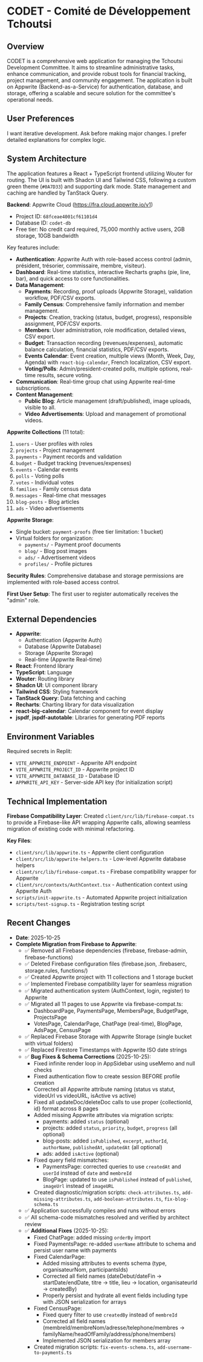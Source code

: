 # CODET - Comité de Développement Tchoutsi

## Overview
CODET is a comprehensive web application for managing the Tchoutsi Development Committee. It aims to streamline administrative tasks, enhance communication, and provide robust tools for financial tracking, project management, and community engagement. The application is built on Appwrite (Backend-as-a-Service) for authentication, database, and storage, offering a scalable and secure solution for the committee's operational needs.

## User Preferences
I want iterative development. Ask before making major changes. I prefer detailed explanations for complex logic.

## System Architecture
The application features a React + TypeScript frontend utilizing Wouter for routing. The UI is built with Shadcn UI and Tailwind CSS, following a custom green theme (`#0A7D33`) and supporting dark mode. State management and caching are handled by TanStack Query.

**Backend**: Appwrite Cloud (https://fra.cloud.appwrite.io/v1)
- Project ID: `68fceae4001cf61101d4`
- Database ID: `codet-db`
- Free tier: No credit card required, 75,000 monthly active users, 2GB storage, 10GB bandwidth

Key features include:
- **Authentication**: Appwrite Auth with role-based access control (admin, président, trésorier, commissaire, membre, visiteur).
- **Dashboard**: Real-time statistics, interactive Recharts graphs (pie, line, bar), and quick access to core functionalities.
- **Data Management**:
    - **Payments**: Recording, proof uploads (Appwrite Storage), validation workflow, PDF/CSV exports.
    - **Family Census**: Comprehensive family information and member management.
    - **Projects**: Creation, tracking (status, budget, progress), responsible assignment, PDF/CSV exports.
    - **Members**: User administration, role modification, detailed views, CSV export.
    - **Budget**: Transaction recording (revenues/expenses), automatic balance calculation, financial statistics, PDF/CSV exports.
    - **Events Calendar**: Event creation, multiple views (Month, Week, Day, Agenda) with `react-big-calendar`, French localization, CSV export.
    - **Voting/Polls**: Admin/president-created polls, multiple options, real-time results, secure voting.
- **Communication**: Real-time group chat using Appwrite real-time subscriptions.
- **Content Management**:
    - **Public Blog**: Article management (draft/published), image uploads, visible to all.
    - **Video Advertisements**: Upload and management of promotional videos.

**Appwrite Collections** (11 total):
1. `users` - User profiles with roles
2. `projects` - Project management
3. `payments` - Payment records and validation
4. `budget` - Budget tracking (revenues/expenses)
5. `events` - Calendar events
6. `polls` - Voting polls
7. `votes` - Individual votes
8. `families` - Family census data
9. `messages` - Real-time chat messages
10. `blog-posts` - Blog articles
11. `ads` - Video advertisements

**Appwrite Storage**:
- Single bucket: `payment-proofs` (free tier limitation: 1 bucket)
- Virtual folders for organization:
  - `payments/` - Payment proof documents
  - `blog/` - Blog post images
  - `ads/` - Advertisement videos
  - `profiles/` - Profile pictures

**Security Rules**: Comprehensive database and storage permissions are implemented with role-based access control.

**First User Setup**: The first user to register automatically receives the "admin" role.

## External Dependencies
- **Appwrite**:
    - Authentication (Appwrite Auth)
    - Database (Appwrite Database)
    - Storage (Appwrite Storage)
    - Real-time (Appwrite Real-time)
- **React**: Frontend library
- **TypeScript**: Language
- **Wouter**: Routing library
- **Shadcn UI**: UI component library
- **Tailwind CSS**: Styling framework
- **TanStack Query**: Data fetching and caching
- **Recharts**: Charting library for data visualization
- **react-big-calendar**: Calendar component for event display
- **jspdf**, **jspdf-autotable**: Libraries for generating PDF reports

## Environment Variables
Required secrets in Replit:
- `VITE_APPWRITE_ENDPOINT` - Appwrite API endpoint
- `VITE_APPWRITE_PROJECT_ID` - Appwrite project ID
- `VITE_APPWRITE_DATABASE_ID` - Database ID
- `APPWRITE_API_KEY` - Server-side API key (for initialization script)

## Technical Implementation
**Firebase Compatibility Layer**: Created `client/src/lib/firebase-compat.ts` to provide a Firebase-like API wrapping Appwrite calls, allowing seamless migration of existing code with minimal refactoring.

**Key Files**:
- `client/src/lib/appwrite.ts` - Appwrite client configuration
- `client/src/lib/appwrite-helpers.ts` - Low-level Appwrite database helpers
- `client/src/lib/firebase-compat.ts` - Firebase compatibility wrapper for Appwrite
- `client/src/contexts/AuthContext.tsx` - Authentication context using Appwrite Auth
- `scripts/init-appwrite.ts` - Automated Appwrite project initialization
- `scripts/test-signup.ts` - Registration testing script

## Recent Changes
- **Date**: 2025-10-25
- **Complete Migration from Firebase to Appwrite**:
  - ✅ Removed all Firebase dependencies (firebase, firebase-admin, firebase-functions)
  - ✅ Deleted Firebase configuration files (firebase.json, .firebaserc, storage.rules, functions/)
  - ✅ Created Appwrite project with 11 collections and 1 storage bucket
  - ✅ Implemented Firebase compatibility layer for seamless migration
  - ✅ Migrated authentication system (AuthContext, login, register) to Appwrite
  - ✅ Migrated all 11 pages to use Appwrite via firebase-compat.ts:
    - DashboardPage, PaymentsPage, MembersPage, BudgetPage, ProjectsPage
    - VotesPage, CalendarPage, ChatPage (real-time), BlogPage, AdsPage, CensusPage
  - ✅ Replaced Firebase Storage with Appwrite Storage (single bucket with virtual folders)
  - ✅ Replaced Firestore Timestamps with Appwrite ISO date strings
  - ✅ **Bug Fixes & Schema Corrections** (2025-10-25):
    - Fixed infinite render loop in AppSidebar using useMemo and null checks
    - Fixed authentication flow to create session BEFORE profile creation
    - Corrected all Appwrite attribute naming (status vs statut, videoUrl vs videoURL, isActive vs active)
    - Fixed all updateDoc/deleteDoc calls to use proper {collectionId, id} format across 8 pages
    - Added missing Appwrite attributes via migration scripts:
      * payments: added `status` (optional)
      * projects: added `status`, `priority`, `budget`, `progress` (all optional)
      * blog-posts: added `isPublished`, `excerpt`, `authorId`, `authorName`, `publishedAt`, `updatedAt` (all optional)
      * ads: added `isActive` (optional)
    - Fixed query field mismatches:
      * PaymentsPage: corrected queries to use `createdAt` and `userId` instead of `date` and `membreId`
      * BlogPage: updated to use `isPublished` instead of `published`, `imageUrl` instead of `imageURL`
    - Created diagnostic/migration scripts: `check-attributes.ts`, `add-missing-attributes.ts`, `add-boolean-attributes.ts`, `fix-blog-schema.ts`
  - ✅ Application successfully compiles and runs without errors
  - ✅ All schema-code mismatches resolved and verified by architect review
  - ✅ **Additional Fixes** (2025-10-25):
    - Fixed ChatPage: added missing `orderBy` import
    - Fixed PaymentsPage: re-added `userName` attribute to schema and persist user name with payments
    - Fixed CalendarPage: 
      * Added missing attributes to events schema (type, organisateurNom, participantsIds)
      * Corrected all field names (dateDebut/dateFin → startDate/endDate, titre → title, lieu → location, organisateurId → createdBy)
      * Properly persist and hydrate all event fields including type with JSON serialization for arrays
    - Fixed CensusPage: 
      * Fixed query filter to use `createdBy` instead of `membreId`
      * Corrected all field names (membreId/membreNom/adresse/telephone/membres → familyName/headOfFamily/address/phone/members)
      * Implemented JSON serialization for members array
    - Created migration scripts: `fix-events-schema.ts`, `add-username-to-payments.ts`

